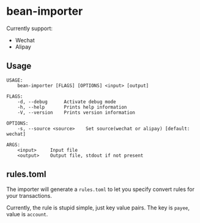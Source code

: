 # bean-importer

Currently support:

- Wechat
- Alipay

## Usage

```
USAGE:
    bean-importer [FLAGS] [OPTIONS] <input> [output]

FLAGS:
    -d, --debug      Activate debug mode
    -h, --help       Prints help information
    -V, --version    Prints version information

OPTIONS:
    -s, --source <source>    Set source(wechat or alipay) [default: wechat]

ARGS:
    <input>     Input file
    <output>    Output file, stdout if not present
```

## rules.toml

The importer will generate a `rules.toml` to let you specify convert rules for your transactions.

Currently, the rule is stupid simple, just key value pairs. The key is `payee`, value is `account`.
